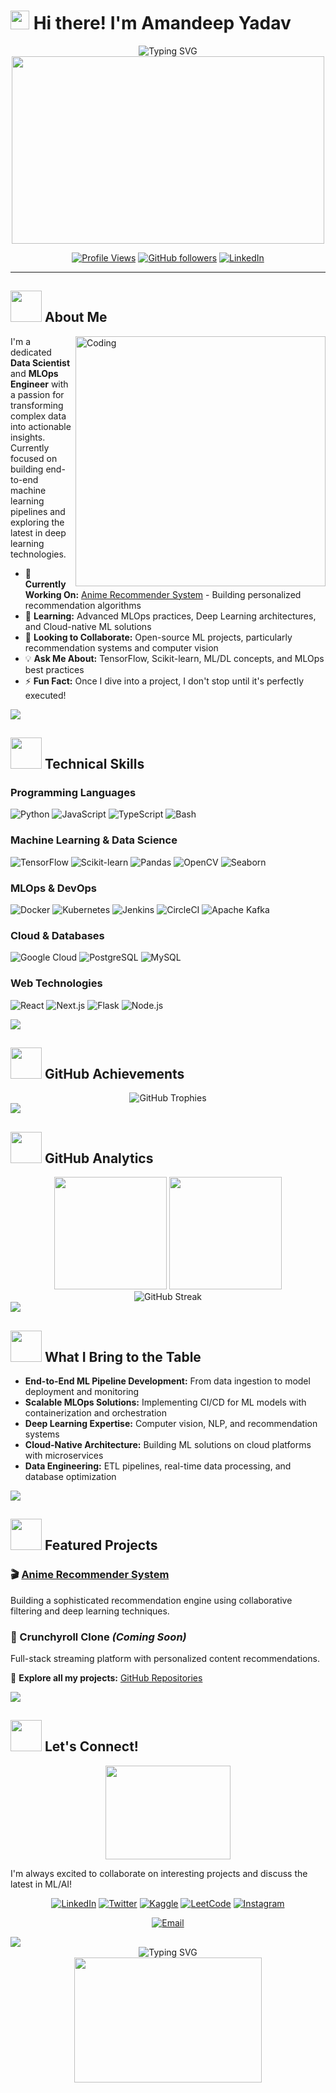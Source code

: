 # <img src="https://raw.githubusercontent.com/MartinHeinz/MartinHeinz/master/wave.gif" width="30px" height="30px" /> Hi there! I'm Amandeep Yadav

<div align="center">
  <img src="https://readme-typing-svg.herokuapp.com?font=Fira+Code&size=30&duration=3000&pause=1000&color=00D9FF&center=true&vCenter=true&width=600&lines=Data+Scientist+%26+MLOps+Engineer;Turning+Data+into+Insights;Building+Scalable+ML+Solutions;AI+%26+Deep+Learning+Enthusiast" alt="Typing SVG" />
  
  <img src="https://user-images.githubusercontent.com/74038190/225813708-98b745f2-7d22-48cf-9150-083f1b00d6c9.gif" width="500" height="300"/>
  
  [![Profile Views](https://komarev.com/ghpvc/?username=aman-yadav-ds&label=Profile%20views&color=0e75b6&style=flat)](https://github.com/aman-yadav-ds)
  [![GitHub followers](https://img.shields.io/github/followers/aman-yadav-ds?label=Followers&style=social)](https://github.com/aman-yadav-ds?tab=followers)
  [![LinkedIn](https://img.shields.io/badge/-LinkedIn-blue?style=flat&logo=Linkedin&logoColor=white)](https://linkedin.com/in/amandeep-yadav-2251b325a)
</div>

---

## <img src="https://media2.giphy.com/media/QssGEmpkyEOhBCb7e1/giphy.gif?cid=ecf05e47a0n3gi1bfqntqmob8g9aid1oyj2wr3ds3mg700bl&rid=giphy.gif" width="50" height="50"/> About Me

<img align="right" alt="Coding" width="400" src="https://user-images.githubusercontent.com/74038190/229223263-cf2e4b07-2615-4f87-9c38-e37600f8381a.gif">

I'm a dedicated **Data Scientist** and **MLOps Engineer** with a passion for transforming complex data into actionable insights. Currently focused on building end-to-end machine learning pipelines and exploring the latest in deep learning technologies.

- 🔭 **Currently Working On:** [Anime Recommender System](https://github.com/aman-yadav-ds/anime-recommender) - Building personalized recommendation algorithms
- 🌱 **Learning:** Advanced MLOps practices, Deep Learning architectures, and Cloud-native ML solutions
- 🎯 **Looking to Collaborate:** Open-source ML projects, particularly recommendation systems and computer vision
- 💡 **Ask Me About:** TensorFlow, Scikit-learn, ML/DL concepts, and MLOps best practices
- ⚡ **Fun Fact:** Once I dive into a project, I don't stop until it's perfectly executed!

<img src="https://user-images.githubusercontent.com/73097560/115834477-dbab4500-a447-11eb-908a-139a6edaec5c.gif">

## <img src="https://media2.giphy.com/media/QssGEmpkyEOhBCb7e1/giphy.gif?cid=ecf05e47a0n3gi1bfqntqmob8g9aid1oyj2wr3ds3mg700bl&rid=giphy.gif" width="50" height="50"/> Technical Skills

### **Programming Languages**

![Python](https://img.shields.io/badge/-Python-3776AB?style=for-the-badge&logo=python&logoColor=white)
![JavaScript](https://img.shields.io/badge/-JavaScript-F7DF1E?style=for-the-badge&logo=javascript&logoColor=black)
![TypeScript](https://img.shields.io/badge/-TypeScript-3178C6?style=for-the-badge&logo=typescript&logoColor=white)
![Bash](https://img.shields.io/badge/-Bash-4EAA25?style=for-the-badge&logo=gnu-bash&logoColor=white)

### **Machine Learning & Data Science**

![TensorFlow](https://img.shields.io/badge/-TensorFlow-FF6F00?style=for-the-badge&logo=tensorflow&logoColor=white)
![Scikit-learn](https://img.shields.io/badge/-Scikit--learn-F7931E?style=for-the-badge&logo=scikit-learn&logoColor=white)
![Pandas](https://img.shields.io/badge/-Pandas-150458?style=for-the-badge&logo=pandas&logoColor=white)
![OpenCV](https://img.shields.io/badge/-OpenCV-5C3EE8?style=for-the-badge&logo=opencv&logoColor=white)
![Seaborn](https://img.shields.io/badge/-Seaborn-3776AB?style=for-the-badge&logo=python&logoColor=white)

### **MLOps & DevOps**

![Docker](https://img.shields.io/badge/-Docker-2496ED?style=for-the-badge&logo=docker&logoColor=white)
![Kubernetes](https://img.shields.io/badge/-Kubernetes-326CE5?style=for-the-badge&logo=kubernetes&logoColor=white)
![Jenkins](https://img.shields.io/badge/-Jenkins-D24939?style=for-the-badge&logo=jenkins&logoColor=white)
![CircleCI](https://img.shields.io/badge/-CircleCI-343434?style=for-the-badge&logo=circleci&logoColor=white)
![Apache Kafka](https://img.shields.io/badge/-Apache%20Kafka-231F20?style=for-the-badge&logo=apache-kafka&logoColor=white)

### **Cloud & Databases**

![Google Cloud](https://img.shields.io/badge/-Google%20Cloud-4285F4?style=for-the-badge&logo=google-cloud&logoColor=white)
![PostgreSQL](https://img.shields.io/badge/-PostgreSQL-336791?style=for-the-badge&logo=postgresql&logoColor=white)
![MySQL](https://img.shields.io/badge/-MySQL-4479A1?style=for-the-badge&logo=mysql&logoColor=white)

### **Web Technologies**

![React](https://img.shields.io/badge/-React-61DAFB?style=for-the-badge&logo=react&logoColor=black)
![Next.js](https://img.shields.io/badge/-Next.js-000000?style=for-the-badge&logo=next.js&logoColor=white)
![Flask](https://img.shields.io/badge/-Flask-000000?style=for-the-badge&logo=flask&logoColor=white)
![Node.js](https://img.shields.io/badge/-Node.js-339933?style=for-the-badge&logo=node.js&logoColor=white)

<img src="https://user-images.githubusercontent.com/73097560/115834477-dbab4500-a447-11eb-908a-139a6edaec5c.gif">

## <img src="https://media.giphy.com/media/W5eoZHPpUx9sapR0eu/giphy.gif" width="50" height="50"/> GitHub Achievements

<div align="center">
  <img src="https://github-profile-trophy.vercel.app/?username=aman-yadav-ds&theme=radical&no-frame=true&row=2&column=3&margin-w=15&margin-h=15" alt="GitHub Trophies" />
</div>

<img src="https://user-images.githubusercontent.com/73097560/115834477-dbab4500-a447-11eb-908a-139a6edaec5c.gif">

## <img src="https://media.giphy.com/media/iY8CRBdQXODJSCERIr/giphy.gif" width="50" height="50"/> GitHub Analytics

<div align="center">
  <img height="180em" src="https://github-readme-stats.vercel.app/api?username=aman-yadav-ds&show_icons=true&theme=radical&include_all_commits=true&count_private=true&hide_border=true&bg_color=0D1117&title_color=FF6E96&text_color=FFFFFF&icon_color=FF6E96"/>
  <img height="180em" src="https://github-readme-stats.vercel.app/api/top-langs/?username=aman-yadav-ds&layout=compact&langs_count=8&theme=radical&hide_border=true&bg_color=0D1117&title_color=FF6E96&text_color=FFFFFF"/>
</div>

<div align="center">
  <img src="https://github-readme-streak-stats.herokuapp.com/?user=aman-yadav-ds&theme=radical&hide_border=true&background=0D1117&ring=FF6E96&fire=FF6E96&currStreakLabel=FF6E96" alt="GitHub Streak" />
</div>


<img src="https://user-images.githubusercontent.com/73097560/115834477-dbab4500-a447-11eb-908a-139a6edaec5c.gif">

## <img src="https://media.giphy.com/media/3iyKHMIKg5VWG6qHUm/giphy.gif" width="50" height="50"/> What I Bring to the Table

- **End-to-End ML Pipeline Development:** From data ingestion to model deployment and monitoring
- **Scalable MLOps Solutions:** Implementing CI/CD for ML models with containerization and orchestration
- **Deep Learning Expertise:** Computer vision, NLP, and recommendation systems
- **Cloud-Native Architecture:** Building ML solutions on cloud platforms with microservices
- **Data Engineering:** ETL pipelines, real-time data processing, and database optimization

<img src="https://user-images.githubusercontent.com/73097560/115834477-dbab4500-a447-11eb-908a-139a6edaec5c.gif">

## <img src="https://media.giphy.com/media/QssGEmpkyEOhBCb7e1/giphy.gif" width="50" height="50"/> Featured Projects

### 🎬 [Anime Recommender System](https://github.com/aman-yadav-ds/anime-recommender)
Building a sophisticated recommendation engine using collaborative filtering and deep learning techniques.

### 🎯 Crunchyroll Clone *(Coming Soon)*
Full-stack streaming platform with personalized content recommendations.

📂 **Explore all my projects:** [GitHub Repositories](https://github.com/aman-yadav-ds?tab=repositories)

<img src="https://user-images.githubusercontent.com/73097560/115834477-dbab4500-a447-11eb-908a-139a6edaec5c.gif">

## <img src="https://media.giphy.com/media/LnQjpWaON8nhr21vNW/giphy.gif" width="50" height="50"/> Let's Connect!

<div align="center">
<img src="https://media.giphy.com/media/JqmupuTVZYaQX5s094/giphy.gif" width="200" height="150">
</div>

I'm always excited to collaborate on interesting projects and discuss the latest in ML/AI!

<div align="center">
  
[![LinkedIn](https://img.shields.io/badge/-LinkedIn-0077B5?style=for-the-badge&logo=linkedin&logoColor=white&labelColor=0077B5)](https://linkedin.com/in/amandeep-yadav-2251b325a)
[![Twitter](https://img.shields.io/badge/-Twitter-1DA1F2?style=for-the-badge&logo=twitter&logoColor=white&labelColor=1DA1F2)](https://twitter.com/delulu_aman)
[![Kaggle](https://img.shields.io/badge/-Kaggle-20BEFF?style=for-the-badge&logo=kaggle&logoColor=white&labelColor=20BEFF)](https://kaggle.com/amanyadav74)
[![LeetCode](https://img.shields.io/badge/-LeetCode-FFA116?style=for-the-badge&logo=leetcode&logoColor=black&labelColor=FFA116)](https://www.leetcode.com/aman-yadav-25)
[![Instagram](https://img.shields.io/badge/-Instagram-E4405F?style=for-the-badge&logo=instagram&logoColor=white&labelColor=E4405F)](https://instagram.com/delulu.aman)

</div>

<div align="center">
  
[![Email](https://img.shields.io/badge/-Email-D14836?style=for-the-badge&logo=gmail&logoColor=white&labelColor=D14836)](mailto:ay2728850@gmail.com)

</div>

<img src="https://user-images.githubusercontent.com/73097560/115834477-dbab4500-a447-11eb-908a-139a6edaec5c.gif">

<div align="center">
  <img src="https://readme-typing-svg.herokuapp.com?font=Fira+Code&size=22&duration=3000&pause=1000&color=FF6E96&center=true&vCenter=true&width=800&lines=%F0%9F%92%A1+%22Data+is+the+new+oil%2C+but+insights+are+the+refined+fuel+that+drives+innovation.%22;%F0%9F%9A%80+Always+learning%2C+always+building%2C+always+innovating!;%E2%9C%A8+Let's+transform+data+into+impact+together!" alt="Typing SVG" />
</div>

<div align="center">
<img src="https://media.giphy.com/media/3oKIPnAiaMCws8nOsE/giphy.gif" width="300" height="200">
</div>
